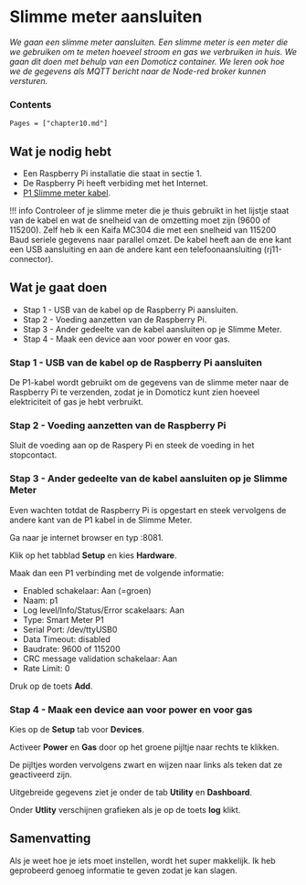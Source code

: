 # Slimme meter aansluiten

*We gaan een slimme meter aansluiten. Een slimme meter is een meter die we gebruiken om te meten hoeveel stroom en gas we verbruiken in huis. We gaan dit doen met behulp van een Domoticz container. We leren ook hoe we de gegevens als MQTT bericht naar de Node-red broker kunnen versturen.*

### Contents

```@contents
Pages = ["chapter10.md"]
```

## Wat je nodig hebt
- Een Raspberry Pi installatie die staat in sectie 1.
- De Raspberry Pi heeft verbiding met het Internet.
- [P1 Slimme meter kabel](https://www.sossolutions.nl/slimme-meter-kabel).

!!! info
    Controleer of je slimme meter die je thuis gebruikt in het lijstje staat van de kabel en wat de snelheid van de omzetting moet zijn (9600 of 115200). Zelf heb ik een Kaifa MC304 die met een snelheid van 115200 Baud seriele gegevens naar parallel omzet. De kabel heeft aan de ene kant een USB aansluiting en aan de andere kant een telefoonaansluiting (rj11-connector).

## Wat je gaat doen
- Stap 1 - USB van de kabel op de Raspberry Pi aansluiten.
- Stap 2 - Voeding aanzetten van de Raspberry Pi.
- Stap 3 - Ander gedeelte van de kabel aansluiten op je Slimme Meter.
- Stap 4 - Maak een device aan voor power en voor gas.

### Stap 1 - USB van de kabel op de Raspberry Pi aansluiten

De P1-kabel wordt gebruikt om de gegevens van de slimme meter naar de Raspberry Pi te verzenden, zodat je in Domoticz kunt zien hoeveel elektriciteit of gas je hebt verbruikt.

### Stap 2 - Voeding aanzetten van de Raspberry Pi

Sluit de voeding aan op de Raspery Pi en steek de voeding in het stopcontact. 

### Stap 3 - Ander gedeelte van de kabel aansluiten op je Slimme Meter

Even wachten totdat de Raspberry Pi is opgestart en steek vervolgens de andere kant van de P1 kabel in de Slimme Meter.

Ga naar je internet browser en typ <ip-adres van de Raspberry Pi>:8081.

Klik op het tabblad **Setup** en kies **Hardware**.

Maak dan een P1 verbinding met de volgende informatie:

- Enabled schakelaar: Aan (=groen)
- Naam: p1
- Log level/Info/Status/Error scakelaars: Aan
- Type: Smart Meter P1
- Serial Port: /dev/ttyUSB0
- Data Timeout: disabled
- Baudrate: 9600 of 115200
- CRC message validation schakelaar: Aan
- Rate Limit: 0

Druk op de toets **Add**.

### Stap 4 - Maak een device aan voor power en voor gas

Kies op de **Setup** tab voor **Devices**.

Activeer **Power** en **Gas** door op het groene pijltje naar rechts te klikken.

De pijltjes worden vervolgens zwart en wijzen naar links als teken dat ze geactiveerd zijn.

Uitgebreide gegevens ziet je onder de tab **Utility** en **Dashboard**.

Onder **Utlity**  verschijnen grafieken als je op de toets **log** klikt.

## Samenvatting

Als je weet hoe je iets moet instellen, wordt het super makkelijk. Ik heb geprobeerd genoeg informatie te geven zodat je kan slagen.